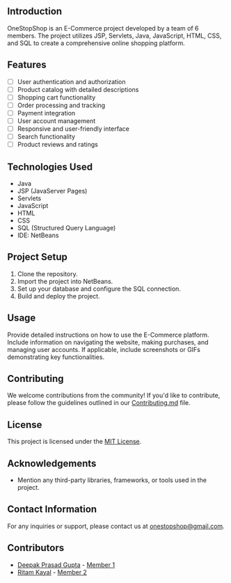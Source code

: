 ## Introduction

OneStopShop is an E-Commerce project developed by a team of 6 members. The project utilizes JSP, Servlets, Java, JavaScript, HTML, CSS, and SQL to create a comprehensive online shopping platform.

## Features

- [ ] User authentication and authorization
- [ ] Product catalog with detailed descriptions
- [ ] Shopping cart functionality
- [ ] Order processing and tracking
- [ ] Payment integration
- [ ] User account management
- [ ] Responsive and user-friendly interface
- [ ] Search functionality
- [ ] Product reviews and ratings

## Technologies Used

- Java
- JSP (JavaServer Pages)
- Servlets
- JavaScript
- HTML
- CSS
- SQL (Structured Query Language)
- IDE: NetBeans

## Project Setup

1. Clone the repository.
2. Import the project into NetBeans.
3. Set up your database and configure the SQL connection.
4. Build and deploy the project.

## Usage

Provide detailed instructions on how to use the E-Commerce platform. Include information on navigating the website, making purchases, and managing user accounts. If applicable, include screenshots or GIFs demonstrating key functionalities.

## Contributing

We welcome contributions from the community! If you'd like to contribute, please follow the guidelines outlined in our [Contributing.md](CONTRIBUTING.md) file.

## License

This project is licensed under the [MIT License](LICENSE).

## Acknowledgements

- Mention any third-party libraries, frameworks, or tools used in the project.

## Contact Information

For any inquiries or support, please contact us at [onestopshop@gmail.com](mailto:onestopshop@gmail.com).

## Contributors

- [Deepak Prasad Gupta](https://github.com/Deepak28032003) - [Member 1](https://github.com/Deepak28032003/member2)
- [Ritam Kayal](https://github.com/Ritam2000RK) - [Member 2](https://github.com/Ritam2000RK/member1)
